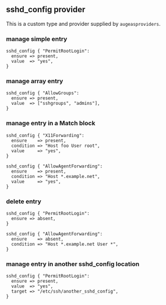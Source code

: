 ## sshd_config provider

This is a custom type and provider supplied by `augeasproviders`.

### manage simple entry

    sshd_config { "PermitRootLogin":
      ensure => present,
      value  => "yes",
    }

### manage array entry

    sshd_config { "AllowGroups":
      ensure => present,
      value  => ["sshgroups", "admins"],
    }

### manage entry in a Match block

    sshd_config { "X11Forwarding":
      ensure    => present,
      condition => "Host foo User root",
      value     => "yes",
    }

    sshd_config { "AllowAgentForwarding":
      ensure    => present,
      condition => "Host *.example.net",
      value     => "yes",
    }

### delete entry

    sshd_config { "PermitRootLogin":
      ensure => absent,
    }

    sshd_config { "AllowAgentForwarding":
      ensure    => absent,
      condition => "Host *.example.net User *",
    }

### manage entry in another sshd_config location

    sshd_config { "PermitRootLogin":
      ensure => present,
      value  => "yes",
      target => "/etc/ssh/another_sshd_config",
    }
